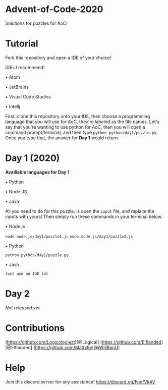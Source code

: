 # Advent-of-Code-2020
Solutions for puzzles for AoC!

# Tutorial

  Fork this repository and open a IDE of your choice!

  IDEs I recommend!
  
   • Atom
    
   • JetBrains
    
   • Visual Code Studios
   
   • Intellj
  
  First, clone this repository onto your IDE, then choose a programming language that you will use for AoC, they're labeled as the file names.
   Let's say that you're wanting to use python for AoC, then you will open a command prompt/terminal, and then type `python python/day1/puzzle.py`. Once you type     that, the answer for **Day 1** would return.
  
  
  
 # Day 1 (2020)  
  
  **Availiable languages for Day 1**
   
   • Python
     
   • Node.JS
   
   • Java
     
  
  All you need to do for this puzzle, is open the `input` file, and replace the inputs with yours!
  Then simply run these commands in your terminal below.
  
  
   • Node.js
   
   `node node.js/day1/puzzle1.js`
   `node node.js/day1/puzzle2.js`
   
   • Python
   
   `python python/day1/puzzle.py`

   • Java
   
   `Just use an IDE lol`
   
# Day 2

*Not released yet*

# Contributions

(https://github.com/Logicologiest)[@Logical]
(https://github.com/Elflanded)[@Elflanded]
(https://github.com/Mattx8y[@iWIllBanU]
# Help 

Join this discord server for any assistance! https://discord.gg/FnnfVk4V
